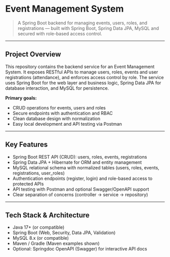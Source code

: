 # Event Management System

> A Spring Boot backend for managing events, users, roles, and registrations — built with Spring Boot, Spring Data JPA, MySQL and secured with role-based access control.

---



## Project Overview

This repository contains the backend service for an Event Management System. It exposes RESTful APIs to manage users, roles, events and user registrations (attendance), and enforces access control by role. The service uses Spring Boot for the web layer and business logic, Spring Data JPA for database interaction, and MySQL for persistence.

**Primary goals:**

* CRUD operations for events, users and roles
* Secure endpoints with authentication and RBAC
* Clean database design with normalization
* Easy local development and API testing via Postman

---

## Key Features

* Spring Boot REST API (CRUD): users, roles, events, registrations
* Spring Data JPA + Hibernate for ORM and entity management
* MySQL relational schema with normalized tables (users, roles, events, registrations, user_roles)
* Authentication endpoints (register, login) and role-based access to protected APIs
* API testing with Postman and optional Swagger/OpenAPI support
* Clear separation of concerns (controller -> service -> repository)

---

## Tech Stack & Architecture

* Java 17+ (or compatible)
* Spring Boot (Web, Security, Data JPA, Validation)
* MySQL 8.x (or compatible)
* Maven / Gradle (Maven examples shown)
* Optional: Springdoc OpenAPI (Swagger) for interactive API docs



